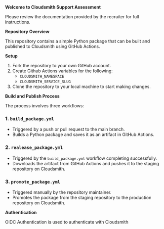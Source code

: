 **Welcome to Cloudsmith Support Assessment**

Please review the documentation provided by the recruiter for full instructions.

**Repository Overview**

This repository contains a simple Python package that can be built and published to Cloudsmith using GitHub Actions.

**Setup**

1. Fork the repository to your own GitHub account.
2. Create Github Actions variables for the following:
    - `CLOUDSMITH_NAMESPACE`
    - `CLOUDSMITH_SERVICE_SLUG`
3. Clone the repository to your local machine to start making changes.

**Build and Publish Process**

The process involves three workflows:

### 1. `build_package.yml`

* Triggered by a push or pull request to the main branch.
* Builds a Python package and saves it as an artifact in GitHub Actions.

### 2. `realease_package.yml`

* Triggered by the `build_package.yml` workflow completing successfully.
* Downloads the artifact from GitHub Actions and pushes it to the staging repository on Cloudsmith.

### 3. `promote_package.yml`

* Triggered manually by the repository maintainer.
* Promotes the package from the staging repository to the production repository on Cloudsmith.

**Authentication**

OIDC Authentication is used to authenticate with Cloudsmith
